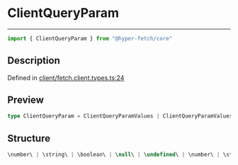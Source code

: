 

# ClientQueryParam

<div class="api-docs__separator" data-reactroot="">

---

</div><div class="api-docs__import" data-reactroot="">

```ts
import { ClientQueryParam } from "@hyper-fetch/core"
```

</div><div class="api-docs__section">

## Description

</div><div class="api-docs__description"><span class="api-docs__do-not-parse">



</span></div><p class="api-docs__definition">

Defined in [client/fetch.client.types.ts:24](https://github.com/BetterTyped/hyper-fetch/blob/6c3eaa91/packages/core/src/client/fetch.client.types.ts#L24)

</p><div class="api-docs__section">

## Preview

</div><div class="api-docs__preview type single">

```ts
type ClientQueryParam = ClientQueryParamValues | ClientQueryParamValues[] | Record<string, ClientQueryParamValues>;
```

</div><div class="api-docs__section">

## Structure

</div><div class="api-docs__returns">

```ts
\number\ | \string\ | \boolean\ | \null\ | \undefined\ | \number\ | \string\ | \boolean\ | \null\ | \undefined\[] | Record<string, number | string | boolean | null | undefined>
```

</div>